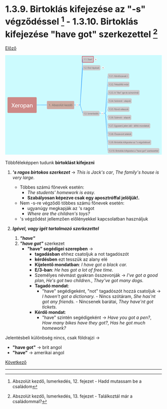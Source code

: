 # 1.3.9. Birtoklás kifejezése az "-s" végződéssel [^1] - 1.3.10. Birtoklás kifejezése "have got" szerkezettel [^2]

[Előző](8.md)

![1.3](images/1.3.png)

Többféleképpen tudunk **birtoklást kifejezni**

1. ***'s ragos birtokos szerkezet*** -> *This is Jack's car*, *The family's house is very large.*
    * Többes számú főnevek esetén:
      * *The students' homework is easy.*
      * **Szabályosan képezve csak egy aposztróffal jelöljük!.**
    * Nem -s-re végződő többes számú főnevek esetén:
      * ugyanúgy megkapják az 's ragot
      * *Where are the children's toys?*
    * 's végződést jellemzően előlényekkel kapcsolatban használjuk

2. ***Igével, vagy igét tartalmazó szerkezettel***
   1. ***"have"***
   2. ***"have got"*** szerkezet
      * **"have" segédigei szerepben** ->
        * **tagadásban** ehhez csatoljuk a not tagadószót
        * **kérdésben** ezt tesszük az alany elé
        * **Kijelentő mondatban**: *I have got a black car.*
        * **E/3-ban**: *He has got a lot of free time.*
        * Személyes névmást gyakran összevonják -> *I've got a good plan*, *He's got two children.*, *They've got many dogs.*
        * **Tagadó mondat**:
          * "have" segédigeként, "not" tagadószót hozzá csatoljuk -> *I haven't got a dictionary.* - Nincs szótáram, *She has'nt got any friends.* - Nincsenek barátai, *They have'nt got tickets.*
        * **Kérdő mondat**:
          * "have" szintén segédigeként -> *Have you got a pen?*, *How many bikes have they got?*, *Has he got much homework?*

Jelentésbeli különbség nincs, csak földrajzi ->

* **"have got"** -> brit angol
* **"have"** -> amerikai angol

[Következő](../../2-Minimumszint_A1/2.1-Utazas/1.md)

---
[^1]: Abszolút kezdő, Ismerkedés, 12. fejezet - Hadd mutassam be a családom
[^2]: Abszolút kezdő, Ismerkedés, 13. fejezet - Találkoztál már a családommal?